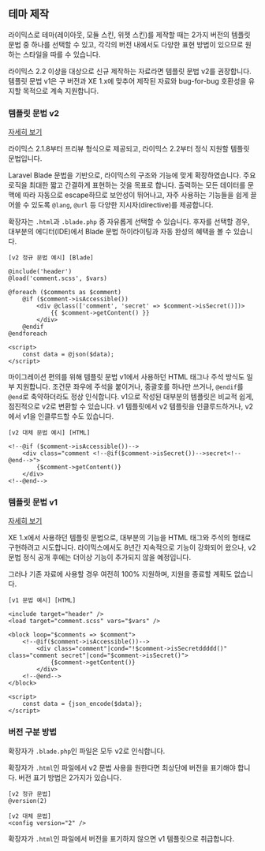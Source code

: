 테마 제작
--------

라이믹스로 테마(레이아웃, 모듈 스킨, 위젯 스킨)를 제작할 때는 2가지 버전의 템플릿 문법 중 하나를 선택할 수 있고,
각각의 버전 내에서도 다양한 표현 방법이 있으므로 원하는 스타일을 따를 수 있습니다.

라이믹스 2.2 이상을 대상으로 신규 제작하는 자료라면 템플릿 문법 v2를 권장합니다.
템플릿 문법 v1은 구 버전과 XE 1.x에 맞추어 제작된 자료와 bug-for-bug 호환성을 유지할 목적으로 계속 지원합니다.

### 템플릿 문법 v2

[자세히 보기](template_v2.md)

라이믹스 2.1.8부터 프리뷰 형식으로 제공되고, 라이믹스 2.2부터 정식 지원할 템플릿 문법입니다.

Laravel Blade 문법을 기반으로, 라이믹스의 구조와 기능에 맞게 확장하였습니다.
주요 로직을 최대한 짧고 간결하게 표현하는 것을 목표로 합니다.
출력하는 모든 데이터를 문맥에 따라 자동으로 escape하므로 보안성이 뛰어나고,
자주 사용하는 기능들을 쉽게 끌어쓸 수 있도록 `@lang`, `@url` 등 다양한 지시자(directive)를 제공합니다.

확장자는 `.html`과 `.blade.php` 중 자유롭게 선택할 수 있습니다.
후자를 선택할 경우, 대부분의 에디터(IDE)에서 Blade 문법 하이라이팅과 자동 완성의 혜택을 볼 수 있습니다.

	[v2 정규 문법 예시] [Blade]

	@include('header')
	@load('comment.scss', $vars)

	@foreach ($comments as $comment)
		@if ($comment->isAccessible())
			<div @class(['comment', 'secret' => $comment->isSecret()])>
				{{ $comment->getContent() }}
			</div>
		@endif
	@endforeach

	<script>
		const data = @json($data);
	</script>

마이그레이션 편의를 위해 템플릿 문법 v1에서 사용하던 HTML 태그나 주석 방식도 일부 지원합니다.
조건문 좌우에 주석을 붙이거나, 중괄호를 하나만 쓰거나, `@endif`를 `@end`로 축약하더라도 정상 인식합니다.
v1으로 작성된 대부분의 템플릿은 비교적 쉽게, 점진적으로 v2로 변환할 수 있습니다.
v1 템플릿에서 v2 템플릿을 인클루드하거나, v2에서 v1을 인클루드할 수도 있습니다.

	[v2 대체 문법 예시] [HTML]

	<!--@if ($comment->isAccessible())-->
		<div class="comment <!--@if($comment->isSecret())-->secret<!--@end-->">
			{$comment->getContent()}
		</div>
	<!--@end-->

### 템플릿 문법 v1

[자세히 보기](template_v1.md)

XE 1.x에서 사용하던 템플릿 문법으로, 대부분의 기능을 HTML 태그와 주석의 형태로 구현하려고 시도합니다.
라이믹스에서도 8년간 지속적으로 기능이 강화되어 왔으나,
v2 문법 정식 공개 후에는 더이상 기능이 추가되지 않을 예정입니다.

그러나 기존 자료에 사용할 경우 여전히 100% 지원하며, 지원을 종료할 계획도 없습니다.

	[v1 문법 예시] [HTML]
	
	<include target="header" />
	<load target="comment.scss" vars="$vars" />

	<block loop="$comments => $comment">
		<!--@if($comment->isAccessible())-->
			<div class="comment"|cond="!$comment->isSecretddddd()" class="comment secret"|cond="$comment->isSecret()">
				{$comment->getContent()}
			</div>
		<!--@end-->
	</block>
	
	<script>
		const data = {json_encode($data)};
	</script>

### 버전 구분 방법

확장자가 `.blade.php`인 파일은 모두 v2로 인식합니다.

확장자가 `.html`인 파일에서 v2 문법 사용을 원한다면 최상단에 버전을 표기해야 합니다.
버전 표기 방법은 2가지가 있습니다.

```
[v2 정규 문법]
@version(2)
```

```
[v2 대체 문법]
<config version="2" />
```

확장자가 `.html`인 파일에서 버전을 표기하지 않으면 v1 템플릿으로 취급합니다.